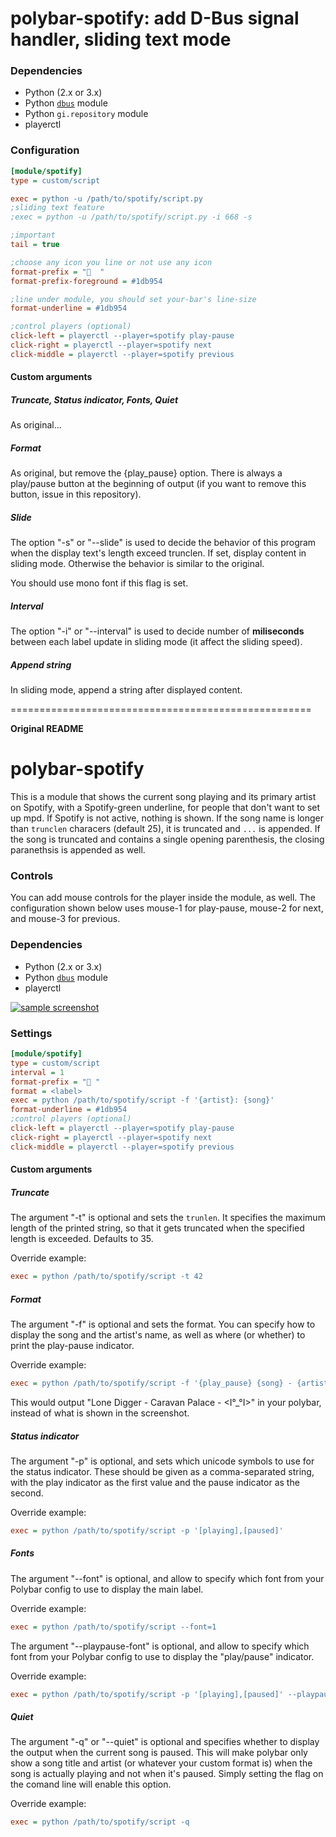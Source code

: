# polybar-spotify: add D-Bus signal handler, sliding text mode

### Dependencies
- Python (2.x or 3.x)
- Python [`dbus`](https://pypi.org/project/dbus-python/) module
- Python `gi.repository` module
- playerctl

### Configuration
```ini
[module/spotify]
type = custom/script

exec = python -u /path/to/spotify/script.py
;sliding text feature
;exec = python -u /path/to/spotify/script.py -i 668 -s

;important
tail = true

;choose any icon you line or not use any icon 
format-prefix = "  "
format-prefix-foreground = #1db954

;line under module, you should set your-bar's line-size
format-underline = #1db954

;control players (optional)
click-left = playerctl --player=spotify play-pause
click-right = playerctl --player=spotify next
click-middle = playerctl --player=spotify previous
```

#### Custom arguments

##### Truncate, Status indicator, Fonts, Quiet
As original...

##### Format
As original, but remove the {play_pause} option. There is always a play/pause button at the beginning
of output (if you want to remove this button, issue in this repository).

##### Slide
The option "-s" or "--slide" is used to decide the behavior of this program when the display text's length exceed trunclen. If set, display content in sliding mode. Otherwise the behavior is similar to the original.

You should use mono font if this flag is set.

##### Interval
The option "-i" or "--interval" is used to decide number of **miliseconds** between each label update in sliding mode (it affect the sliding speed).

##### Append string
In sliding mode, append a string after displayed content.

====================================================

**Original README**

# polybar-spotify

This is a module that shows the current song playing and its primary artist on Spotify, with a Spotify-green underline, for people that don't want to set up mpd. If Spotify is not active, nothing is shown. If the song name is longer than `trunclen` characers (default 25), it is truncated and `...` is appended. If the song is truncated and contains a single opening parenthesis, the closing paranethsis is appended as well.

### Controls

You can add mouse controls for the player inside the module, as well. The configuration shown below uses mouse-1 for play-pause, mouse-2 for next, and mouse-3 for previous.

### Dependencies
- Python (2.x or 3.x)
- Python [`dbus`](https://pypi.org/project/dbus-python/) module
- playerctl

[![sample screenshot](https://i.imgur.com/kEluTSq.png)](https://i.imgur.com/kEluTSq.png)

### Settings
``` ini
[module/spotify]
type = custom/script
interval = 1
format-prefix = " "
format = <label>
exec = python /path/to/spotify/script -f '{artist}: {song}'
format-underline = #1db954
;control players (optional)
click-left = playerctl --player=spotify play-pause 
click-right = playerctl --player=spotify next 
click-middle = playerctl --player=spotify previous 
```

#### Custom arguments

##### Truncate

The argument "-t" is optional and sets the `trunlen`. It specifies the maximum length of the printed string, so that it gets truncated when the specified length is exceeded. Defaults to 35.

Override example:

``` ini
exec = python /path/to/spotify/script -t 42
```

##### Format

The argument "-f" is optional and sets the format. You can specify how to display the song and the artist's name, as well as where (or whether) to print the play-pause indicator. 

Override example:

``` ini
exec = python /path/to/spotify/script -f '{play_pause} {song} - {artist} - {album}'
```

This would output "Lone Digger - Caravan Palace - <I°_°I>" in your polybar, instead of what is shown in the screenshot.

##### Status indicator

The argument "-p" is optional, and sets which unicode symbols to use for the status indicator. These should be given as a comma-separated string, with the play indicator as the first value and the pause indicator as the second.

Override example:

``` ini
exec = python /path/to/spotify/script -p '[playing],[paused]'
```

##### Fonts

The argument "--font" is optional, and allow to specify which font from your Polybar config to use to display the main label.

Override example:
```ini
exec = python /path/to/spotify/script --font=1
```

The argument "--playpause-font" is optional, and allow to specify which font from your Polybar config to use to display the "play/pause" indicator.

Override example:
``` ini
exec = python /path/to/spotify/script -p '[playing],[paused]' --playpause-font=2
```

##### Quiet

The argument "-q" or "--quiet" is optional and specifies whether to display the output when the current song is paused.
This will make polybar only show a song title and artist (or whatever your custom format is) when the song is actually playing and not when it's paused.
Simply setting the flag on the comand line will enable this option.

Override example:
```ini
exec = python /path/to/spotify/script -q
```
